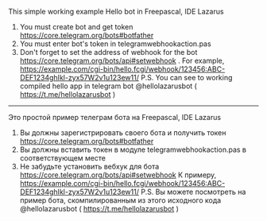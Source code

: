 This simple working example Hello bot in Freepascal, IDE Lazarus
1. You must create bot and get token https://core.telegram.org/bots#botfather
2. You must enter bot's token in telegramwebhookaction.pas
3. Don't forget to set the address of webhook for the bot https://core.telegram.org/bots/api#setwebhook . For example, https://example.com/cgi-bin/hello.fcgi/webhook/123456:ABC-DEF1234ghIkl-zyx57W2v1u123ew11/
P.S. You can see to working compiled hello app in telegram bot @hellolazarusbot ( https://t.me/hellolazarusbot )
--- --- ---

Это простой пример телеграм бота на Freepascal, IDE Lazarus
1. Вы должны зарегистрировать своего бота и получить токен https://core.telegram.org/bots#botfather
2. Вы должны вставить токен в модуле telegramwebhookaction.pas в соответствующем месте
3. Не забудьте установить вебхук для бота https://core.telegram.org/bots/api#setwebhook К примеру, https://example.com/cgi-bin/hello.fcgi/webhook/123456:ABC-DEF1234ghIkl-zyx57W2v1u123ew11/
P.S. Вы можете посмотреть на пример бота, скомпилированным из этого исходного кода @hellolazarusbot ( https://t.me/hellolazarusbot )
